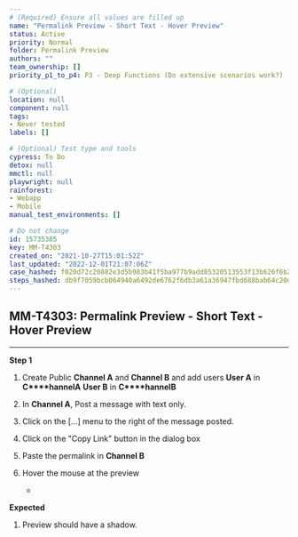 ```yaml
---
# (Required) Ensure all values are filled up
name: "Permalink Preview - Short Text - Hover Preview"
status: Active
priority: Normal
folder: Permalink Preview
authors: ""
team_ownership: []
priority_p1_to_p4: P3 - Deep Functions (Do extensive scenarios work?)

# (Optional)
location: null
component: null
tags: 
- Never tested
labels: []

# (Optional) Test type and tools
cypress: To Do
detox: null
mmctl: null
playwright: null
rainforest: 
- Webapp
- Mobile
manual_test_environments: []

# Do not change
id: 15735385
key: MM-T4303
created_on: "2021-10-27T15:01:52Z"
last_updated: "2022-12-01T21:07:06Z"
case_hashed: f020d72c20882e3d5b983b41f5ba977b9add85320513553f13b626f6b274688c1d44fe498706500e8d1171c5e66f156b
steps_hashed: db9f7059bcb064940a6492de6762f6db3a61a36947fbd688bab64c20d5e40dfb23999e65c740abe654b30b0c1960c404
---
```


<!-- (Auto-generated) Based on frontmatter's "key" and "name" -->

## MM-T4303: Permalink Preview - Short Text - Hover Preview

---

**Step 1**

1. Create Public **Channel A** and **Channel B** and add users **User A** in **C\*\*\*\*hannelA** **User B** in **C\*\*\*\*hannelB**

2. In **Channel A**, Post a message with text only.

3. Click on the \[...] menu to the right of the message posted.

4. Click on the "Copy Link" button in the dialog box

5. Paste the permalink in **Channel B**

6. Hover the mouse at the preview

   -

**Expected**

1. Preview should have a shadow.
